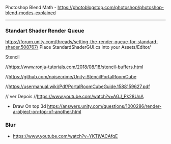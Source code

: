 Photoshop Blend Math - https://photoblogstop.com/photoshop/photoshop-blend-modes-explained

----------------
### Standart Shader Render Queue
https://forum.unity.com/threads/setting-the-render-queue-for-standard-shader.508767/
Place StandardShaderGUI.cs into your Assets/Editor/



Stencil


//https://www.ronja-tutorials.com/2018/08/18/stencil-buffers.html

//https://github.com/noisecrime/Unity-StencilPortalRoomCube

//https://usermanual.wiki/Pdf/PortalRoomCubeGuide.1588159627.pdf

// ver Depois
//https://www.youtube.com/watch?v=AGJ_Pk28UnA

 - Draw On top 3d
 https://answers.unity.com/questions/1000286/render-a-object-on-top-of-another.html


### Blur
- https://www.youtube.com/watch?v=YKTjVACAfqE
